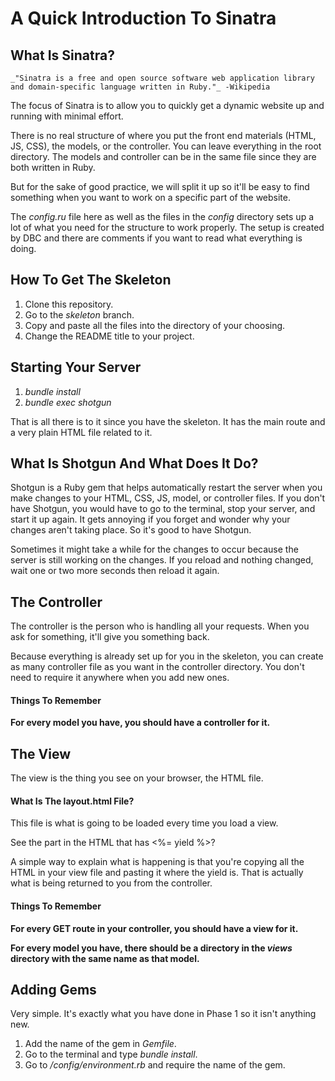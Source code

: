 # A Quick Introduction To Sinatra

## What Is Sinatra?

```
_"Sinatra is a free and open source software web application library and domain-specific language written in Ruby."_ -Wikipedia
```

The focus of Sinatra is to allow you to quickly get a dynamic website up and running with minimal effort.

There is no real structure of where you put the front end materials (HTML, JS, CSS), the models, or the controller. You can leave everything in the root directory. The models and controller can be in the same file since they are both written in Ruby.

But for the sake of good practice, we will split it up so it'll be easy to find something when you want to work on a specific part of the website.

The _config.ru_ file here as well as the files in the _config_ directory sets up a lot of what you need for the structure to work properly. The setup is created by DBC and there are comments if you want to read what everything is doing.

## How To Get The Skeleton

1. Clone this repository.
2. Go to the _skeleton_ branch.
3. Copy and paste all the files into the directory of your choosing.
4. Change the README title to your project.

## Starting Your Server

1. _bundle install_
2. _bundle exec shotgun_

That is all there is to it since you have the skeleton. It has the main route and a very plain HTML file related to it.

## What Is Shotgun And What Does It Do?

Shotgun is a Ruby gem that helps automatically restart the server when you make changes to your HTML, CSS, JS, model, or controller files. If you don't have Shotgun, you would have to go to the terminal, stop your server, and start it up again. It gets annoying if you forget and wonder why your changes aren't taking place. So it's good to have Shotgun.

Sometimes it might take a while for the changes to occur because the server is still working on the changes. If you reload and nothing changed, wait one or two more seconds then reload it again.

## The Controller

The controller is the person who is handling all your requests. When you ask for something, it'll give you something back.

Because everything is already set up for you in the skeleton, you can create as many controller file as you want in the controller directory. You don't need to require it anywhere when you add new ones.

#### Things To Remember

__For every model you have, you should have a controller for it.__

## The View

The view is the thing you see on your browser, the HTML file.

#### What Is The layout.html File?

This file is what is going to be loaded every time you load a view.

See the part in the HTML that has <%= yield %>?

A simple way to explain what is happening is that you're copying all the HTML in your view file and pasting it where the yield is. That is actually what is being returned to you from the controller.

#### Things To Remember

__For every GET route in your controller, you should have a view for it.__

__For every model you have, there should be a directory in the _views_ directory with the same name as that model.__

## Adding Gems

Very simple. It's exactly what you have done in Phase 1 so it isn't anything new.

1. Add the name of the gem in _Gemfile_.
2. Go to the terminal and type _bundle install_.
3. Go to _/config/environment.rb_ and require the name of the gem.